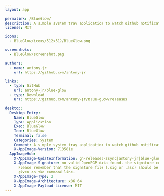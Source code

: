 ```yaml
---
layout: app

permalink: /BlueGlow/
description: A simple system tray application to watch github notifications
license: MIT

icons:
  - BlueGlow/icons/512x512/BlueGlow.png

screenshots:
  - BlueGlow/screenshot.png

authors:
  - name: antony-jr
    url: https://github.com/antony-jr

links:
  - type: GitHub
    url: antony-jr/blue-glow
  - type: Download
    url: https://github.com/antony-jr/blue-glow/releases

desktop:
  Desktop Entry:
    Name: BlueGlow
    Type: Application
    Exec: BlueGlow
    Icon: BlueGlow
    Terminal: false
    Categories: System
    Comment: A simple system tray application to watch github notifications
    X-AppImage-Version: 713581e
  AppImageHub:
    X-AppImage-UpdateInformation: gh-releases-zsync|antony-jr|blue-glow|continuous|BlueGlow*-x86_64.AppImage.zsync
    X-AppImage-Signature: no valid OpenPGP data found. the signature could not be verified.
      Please remember that the signature file (.sig or .asc) should be the first file
      given on the command line.
    X-AppImage-Type: 2
    X-AppImage-Architecture: x86_64
    X-AppImage-Payload-License: MIT
---
```

